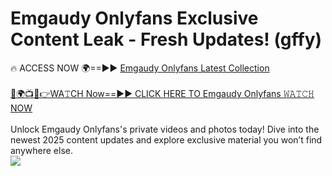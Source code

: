 # Emgaudy Onlyfans Exclusive Content Leak - Fresh Updates! (gffy)

🔥 ACCESS NOW 🌍==►► <a href="https://tinyurl.com/kvy9nzfs" rel="nofollow">Emgaudy Onlyfans Latest Collection</a>
<br><br>
[🔴🌍📺📱👉WA𝚃CH Now==►► CLICK HERE TO Emgaudy Onlyfans 𝚆𝙰𝚃𝙲𝙷 NOW](https://tinyurl.com/kvy9nzfs)
<br><br>
Unlock Emgaudy Onlyfans's private videos and photos today! Dive into the newest 2025 content updates and explore exclusive material you won’t find anywhere else.
<br>
<a href="https://tinyurl.com/kvy9nzfs" rel="nofollow" data-target="animated-image.originalLink"><img src="https://camo.githubusercontent.com/8a4f000d20f83aca3bf7ec5f350d767afa0574a8a352519fd8cfa583a6f93a33/68747470733a2f2f692e696d6775722e636f6d2f644a486b345a712e676966" data-canonical-src="https://i.imgur.com/dJHk4Zq.gif" style="max-width: 100%; display: inline-block;" data-target="animated-image.originalImage"></a>
<br>
